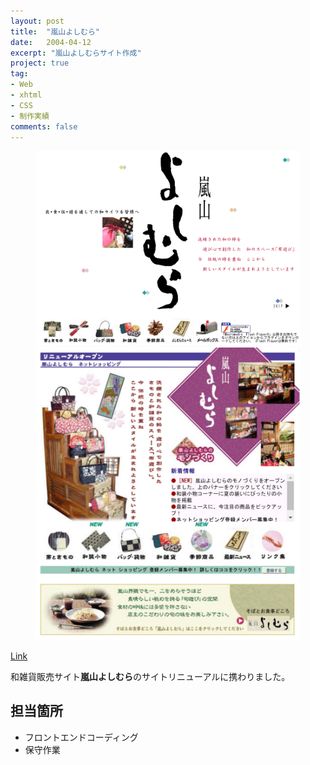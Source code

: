 ```yaml
---
layout: post
title:  "嵐山よしむら"
date:   2004-04-12
excerpt: "嵐山よしむらサイト作成"
project: true
tag:
- Web
- xhtml 
- CSS
- 制作実績
comments: false
---
```


<figure class="half">
    <img src= "../assets/img/yoshimura.png" alt="嵐山よしむら">
    <img src= "../assets/img/yoshimura2.jpg" alt="嵐山よしむら">
    <figcaption></figcaption>
</figure>
<div class="center">
    <a href="https://yoshimura-gr.com/" class="btn">Link</a>
</div>

和雑貨販売サイト<b>嵐山よしむら</b>のサイトリニューアルに携わりました。

## 担当箇所
* フロントエンドコーディング
* 保守作業
